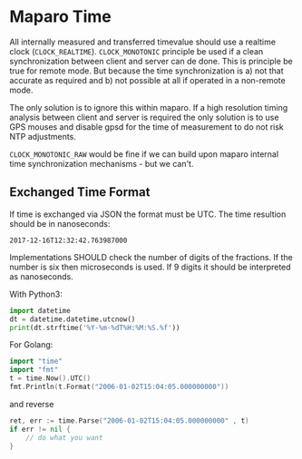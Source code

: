 # Maparo Time

All internally measured and transferred timevalue should use a realtime clock
(`CLOCK_REALTIME`). `CLOCK_MONOTONIC` principle be used if a clean synchronization
between client and server can de done. This is principle be true for remote mode.
But because the time synchronization is a) not that accurate as required and b) not
possible at all if operated in a non-remote mode.

The only solution is to ignore this within maparo. If a high resolution timing
analysis between client and server is required the only solution is to use GPS
mouses and disable gpsd for the time of measurement to do not risk NTP adjustments.

`CLOCK_MONOTONIC_RAW` would be fine if we can build upon maparo internal time
synchronization mechanisms - but we can't.

## Exchanged Time Format

If time is exchanged via JSON the format must be UTC. The time resultion should
be in nanoseconds:

```
2017-12-16T12:32:42.763987000
```

Implementations SHOULD check the number of digits of the fractions. If the number
is six then microseconds is used. If 9 digits it should be interpreted as nanoseconds.

With Python3:

```python
import datetime
dt = datetime.datetime.utcnow()
print(dt.strftime('%Y-%m-%dT%H:%M:%S.%f'))
```

For Golang:

```go
import "time"
import "fmt"
t = time.Now().UTC()
fmt.Println(t.Format("2006-01-02T15:04:05.000000000"))
```

and reverse

```go
ret, err := time.Parse("2006-01-02T15:04:05.000000000" , t)
if err != nil {
	// do what you want
}
```
